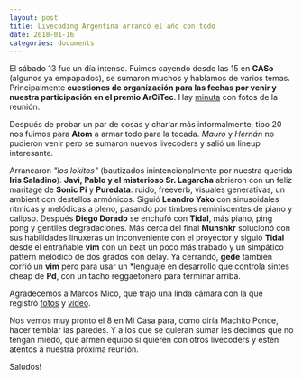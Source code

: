 ```yaml
---
layout: post
title: Livecoding Argentina arrancó el año con todo
date: 2018-01-16
categories: documents
---
```


El sábado 13 fue un día intenso. Fuimos cayendo desde las 15 en **CASo** (algunos ya empapados), se sumaron muchos y hablamos de varios temas. Principalmente **cuestiones de organización para las fechas por venir y nuestra participación en el premio ArCiTec**. Hay [minuta] con fotos de la reunión.

Después de probar un par de cosas y charlar más informalmente, tipo 20 nos fuimos para **Atom** a armar todo para la tocada. *Mauro* y *Hernán* no pudieron venir pero se sumaron nuevos livecoders y salió un lineup interesante.

Arrancaron *"los lokitos"* (bautizados inintencionalmente por nuestra querida **Iris Saladino**). **Javi, Pablo y el misterioso Sr. Lagarcha** abrieron con un feliz maritage de **Sonic Pi** y **Puredata**: ruido, freeverb, visuales generativas, un ambient con destellos armónicos. Siguió **Leandro Yako** con sinusoidales rítmicas y melódicas a pleno, pasando por timbres reminiscentes de piano y calipso. Después **Diego Dorado** se enchufó con **Tidal**, más piano, ping pong y gentiles degradaciones. Más cerca del final **Munshkr** solucionó con sus habilidades linuxeras un inconveniente con el proyector y siguió **Tidal** desde el entrañable **vim** con un beat un poco más trabado y un simpático pattern melódico de dos grados con delay. Ya cerrando, **gede** también corrió un **vim** pero para usar un *lenguaje en desarrollo que controla sintes cheap de **Pd**, con un tacho reggaetonero para terminar arriba.

Agradecemos a Marcos Mico, que trajo una linda cámara con la que registró [fotos] y [video].

Nos vemos muy pronto el 8 en Mi Casa para, como diría Machito Ponce, hacer temblar las paredes. Y a los que se quieran sumar les decimos que no tengan miedo, que armen equipo si quieren con otros livecoders y estén atentos a nuestra próxima reunión.

Saludos!

[minuta]: https://docs.google.com/document/d/1U2Ena9M-Qyar8VQ-44A5J24ViLO9LRhXP2Gv56zEwTI/edit?usp=sharing
[fotos]: https://www.facebook.com/media/set/?set=oa.144944709553048&type=3
[video]: https://www.youtube.com/playlist?list=PLWXpxg3HmtmC7kGDClTQpdSYWWxjo8O2l
